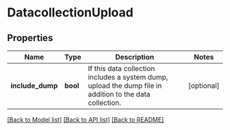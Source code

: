 # DatacollectionUpload

## Properties
Name | Type | Description | Notes
------------ | ------------- | ------------- | -------------
**include_dump** | **bool** | If this data collection includes a system dump, upload the dump file in addition to the data collection. | [optional] 

[[Back to Model list]](../README.md#documentation-for-models) [[Back to API list]](../README.md#documentation-for-api-endpoints) [[Back to README]](../README.md)


